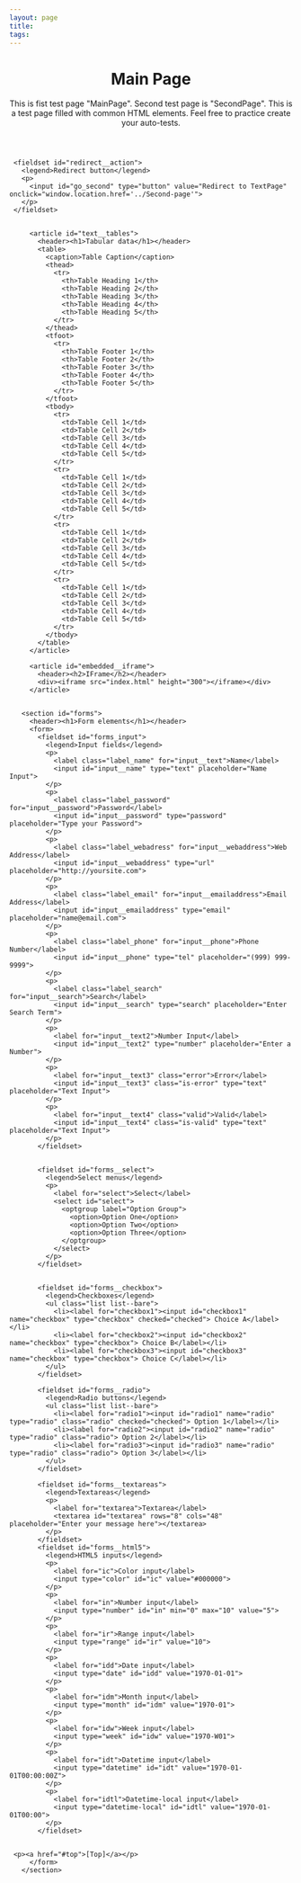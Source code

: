 ```yaml
---
layout: page
title:
tags:
---
```

<div id="top" class="page" role="document">
     <header role="banner">
       <h1>Main Page</h1>
       <p class="about-text" id="about">This is fist test page "MainPage". Second test page is "SecondPage". This is a test page filled with common HTML elements. Feel free to practice create your auto-tests.</p>
     </header>

     <fieldset id="redirect__action">
       <legend>Redirect button</legend>
       <p>
         <input id="go_second" type="button" value="Redirect to TextPage" onclick="window.location.href='../Second-page'">
       </p>
     </fieldset>


         <article id="text__tables">
           <header><h1>Tabular data</h1></header>
           <table>
             <caption>Table Caption</caption>
             <thead>
               <tr>
                 <th>Table Heading 1</th>
                 <th>Table Heading 2</th>
                 <th>Table Heading 3</th>
                 <th>Table Heading 4</th>
                 <th>Table Heading 5</th>
               </tr>
             </thead>
             <tfoot>
               <tr>
                 <th>Table Footer 1</th>
                 <th>Table Footer 2</th>
                 <th>Table Footer 3</th>
                 <th>Table Footer 4</th>
                 <th>Table Footer 5</th>
               </tr>
             </tfoot>
             <tbody>
               <tr>
                 <td>Table Cell 1</td>
                 <td>Table Cell 2</td>
                 <td>Table Cell 3</td>
                 <td>Table Cell 4</td>
                 <td>Table Cell 5</td>
               </tr>
               <tr>
                 <td>Table Cell 1</td>
                 <td>Table Cell 2</td>
                 <td>Table Cell 3</td>
                 <td>Table Cell 4</td>
                 <td>Table Cell 5</td>
               </tr>
               <tr>
                 <td>Table Cell 1</td>
                 <td>Table Cell 2</td>
                 <td>Table Cell 3</td>
                 <td>Table Cell 4</td>
                 <td>Table Cell 5</td>
               </tr>
               <tr>
                 <td>Table Cell 1</td>
                 <td>Table Cell 2</td>
                 <td>Table Cell 3</td>
                 <td>Table Cell 4</td>
                 <td>Table Cell 5</td>
               </tr>
             </tbody>
           </table>
         </article>

         <article id="embedded__iframe">
           <header><h2>IFrame</h2></header>
           <div><iframe src="index.html" height="300"></iframe></div>
         </article>


       <section id="forms">
         <header><h1>Form elements</h1></header>
         <form>
           <fieldset id="forms_input">
             <legend>Input fields</legend>
             <p>
               <label class="label_name" for="input__text">Name</label>
               <input id="input__name" type="text" placeholder="Name Input">
             </p>
             <p>
               <label class="label_password" for="input__password">Password</label>
               <input id="input__password" type="password" placeholder="Type your Password">
             </p>
             <p>
               <label class="label_webadress" for="input__webaddress">Web Address</label>
               <input id="input__webaddress" type="url" placeholder="http://yoursite.com">
             </p>
             <p>
               <label class="label_email" for="input__emailaddress">Email Address</label>
               <input id="input__emailaddress" type="email" placeholder="name@email.com">
             </p>
             <p>
               <label class="label_phone" for="input__phone">Phone Number</label>
               <input id="input__phone" type="tel" placeholder="(999) 999-9999">
             </p>
             <p>
               <label class="label_search" for="input__search">Search</label>
               <input id="input__search" type="search" placeholder="Enter Search Term">
             </p>
             <p>
               <label for="input__text2">Number Input</label>
               <input id="input__text2" type="number" placeholder="Enter a Number">
             </p>
             <p>
               <label for="input__text3" class="error">Error</label>
               <input id="input__text3" class="is-error" type="text" placeholder="Text Input">
             </p>
             <p>
               <label for="input__text4" class="valid">Valid</label>
               <input id="input__text4" class="is-valid" type="text" placeholder="Text Input">
             </p>
           </fieldset>


           <fieldset id="forms__select">
             <legend>Select menus</legend>
             <p>
               <label for="select">Select</label>
               <select id="select">
                 <optgroup label="Option Group">
                   <option>Option One</option>
                   <option>Option Two</option>
                   <option>Option Three</option>
                 </optgroup>
               </select>
             </p>
           </fieldset>


           <fieldset id="forms__checkbox">
             <legend>Checkboxes</legend>
             <ul class="list list--bare">
               <li><label for="checkbox1"><input id="checkbox1" name="checkbox" type="checkbox" checked="checked"> Choice A</label></li>
               <li><label for="checkbox2"><input id="checkbox2" name="checkbox" type="checkbox"> Choice B</label></li>
               <li><label for="checkbox3"><input id="checkbox3" name="checkbox" type="checkbox"> Choice C</label></li>
             </ul>
           </fieldset>

           <fieldset id="forms__radio">
             <legend>Radio buttons</legend>
             <ul class="list list--bare">
               <li><label for="radio1"><input id="radio1" name="radio" type="radio" class="radio" checked="checked"> Option 1</label></li>
               <li><label for="radio2"><input id="radio2" name="radio" type="radio" class="radio"> Option 2</label></li>
               <li><label for="radio3"><input id="radio3" name="radio" type="radio" class="radio"> Option 3</label></li>
             </ul>
           </fieldset>

           <fieldset id="forms__textareas">
             <legend>Textareas</legend>
             <p>
               <label for="textarea">Textarea</label>
               <textarea id="textarea" rows="8" cols="48" placeholder="Enter your message here"></textarea>
             </p>
           </fieldset>
           <fieldset id="forms__html5">
             <legend>HTML5 inputs</legend>
             <p>
               <label for="ic">Color input</label>
               <input type="color" id="ic" value="#000000">
             </p>
             <p>
               <label for="in">Number input</label>
               <input type="number" id="in" min="0" max="10" value="5">
             </p>
             <p>
               <label for="ir">Range input</label>
               <input type="range" id="ir" value="10">
             </p>
             <p>
               <label for="idd">Date input</label>
               <input type="date" id="idd" value="1970-01-01">
             </p>
             <p>
               <label for="idm">Month input</label>
               <input type="month" id="idm" value="1970-01">
             </p>
             <p>
               <label for="idw">Week input</label>
               <input type="week" id="idw" value="1970-W01">
             </p>
             <p>
               <label for="idt">Datetime input</label>
               <input type="datetime" id="idt" value="1970-01-01T00:00:00Z">
             </p>
             <p>
               <label for="idtl">Datetime-local input</label>
               <input type="datetime-local" id="idtl" value="1970-01-01T00:00">
             </p>
           </fieldset>


     <p><a href="#top">[Top]</a></p>
         </form>
       </section>
   </div>
